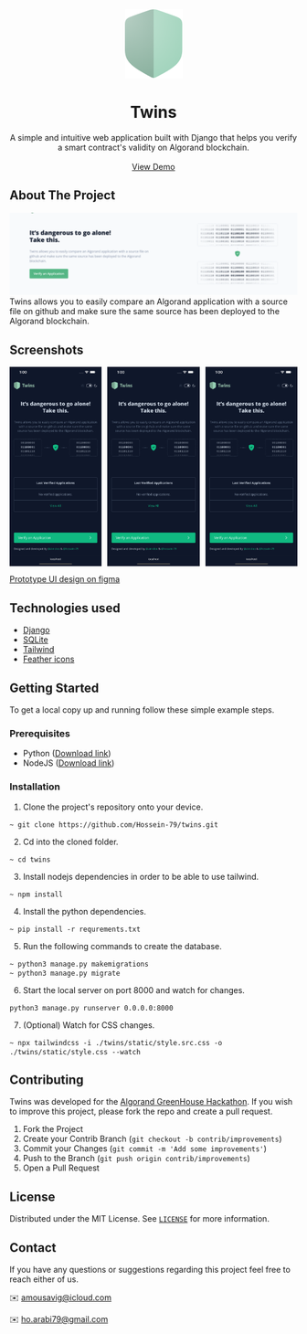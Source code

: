 <div align="center">
    <a href="https://github.com/Hossein-79/twins">
        <img src="readme/shield.png" alt="Logo" width="101" height="121">
    </a>
    <h1 align="center">Twins</h1>
    <p align="center">
        A simple and intuitive web application built with Django that helps you verify a smart contract's validity on Algorand blockchain. 
        <br />
        <br />
        <!-- TODO: ADD DEMO URL -->
        <a href="#">View Demo</a>
    </p>
</div>

## About The Project
![Homepage Screen Shot](readme/cover.png)
Twins allows you to easily compare an Algorand application with a source file on github and make sure the same source has been deployed to the Algorand blockchain.

## Screenshots
<p style="display:flex;justify-content:space-between">
    <img src="readme/screenshot-dark-1.png" style="width:32%">
    <img src="readme/screenshot-dark-1.png" style="width:32%">
    <img src="readme/screenshot-dark-1.png" style="width:32%">
</p>

[Prototype UI design on figma](https://www.figma.com/file/oTgX20Xsb73qIbMKMbG2AT/Twins?node-id=5%3A2)

## Technologies used
* [Django](https://www.djangoproject.com)
* [SQLite](https://www.sqlite.org/)
* [Tailwind](https://tailwindcss.com)
* [Feather icons](https://feathericons.com)

## Getting Started
To get a local copy up and running follow these simple example steps.

### Prerequisites
<!-- TODO: CHECK WITH HOSSEIN -->
* Python ([Download link](https://www.python.org/downloads/))
* NodeJS ([Download link](https://nodejs.org/en/download/))

### Installation
1. Clone the project's repository onto your device.
```
~ git clone https://github.com/Hossein-79/twins.git
```
2. Cd into the cloned folder.
```
~ cd twins
```
3. Install nodejs dependencies in order to be able to use tailwind.
```
~ npm install
```
4. Install the python dependencies.
```
~ pip install -r requrements.txt
```
5. Run the following commands to create the database.
```
~ python3 manage.py makemigrations
~ python3 manage.py migrate
```
6. Start the local server on port 8000 and watch for changes.
```
python3 manage.py runserver 0.0.0.0:8000
```
7. (Optional) Watch for CSS changes.
```
~ npx tailwindcss -i ./twins/static/style.src.css -o ./twins/static/style.css --watch
```

## Contributing
Twins was developed for the [Algorand GreenHouse Hackathon](https://gitcoin.co/hackathon/greenhouse). If you wish to improve this project, please fork the repo and create a pull request.

1. Fork the Project
2. Create your Contrib Branch (`git checkout -b contrib/improvements`)
3. Commit your Changes (`git commit -m 'Add some improvements'`)
4. Push to the Branch (`git push origin contrib/improvements`)
5. Open a Pull Request

## License
Distributed under the MIT License. See [`LICENSE`](LICENSE) for more information.

## Contact
If you have any questions or suggestions regarding this project feel free to reach either of us.

✉️ amousavig@icloud.com

✉️ ho.arabi79@gmail.com
